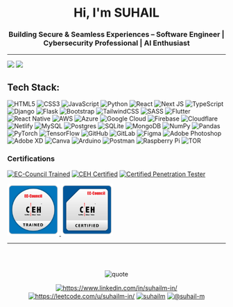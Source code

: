 
<!-- Name & Subtitle -->
<h1 align="center">Hi, I'm SUHAIL</h1>
<h3 align="center">Building Secure & Seamless Experiences – Software Engineer | Cybersecurity Professional | AI Enthusiast</h3>
<hr />

![](https://github-readme-stats.vercel.app/api/top-langs/?username=suhailm-in&theme=transparent&hide_border=true&include_all_commits=true&count_private=false&layout=compact)
![](https://nirzak-streak-stats.vercel.app/?user=suhailm-in&theme=transparent&hide_border=true)

## Tech Stack:
![HTML5](https://img.shields.io/badge/html5-%23E34F26.svg?style=for-the-badge&logo=html5&logoColor=white) 
![CSS3](https://img.shields.io/badge/css3-%231572B6.svg?style=for-the-badge&logo=css3&logoColor=white) 
![JavaScript](https://img.shields.io/badge/javascript-%23323330.svg?style=for-the-badge&logo=javascript&logoColor=%23F7DF1E) 
![Python](https://img.shields.io/badge/python-3670A0?style=for-the-badge&logo=python&logoColor=ffdd54) 
![React](https://img.shields.io/badge/react-%2320232a.svg?style=for-the-badge&logo=react&logoColor=%2361DAFB) 
![Next JS](https://img.shields.io/badge/Next-black?style=for-the-badge&logo=next.js&logoColor=white) 
![TypeScript](https://img.shields.io/badge/typescript-%23007ACC.svg?style=for-the-badge&logo=typescript&logoColor=white)
![Django](https://img.shields.io/badge/django-%23092E20.svg?style=for-the-badge&logo=django&logoColor=white) 
![Flask](https://img.shields.io/badge/flask-%23000.svg?style=for-the-badge&logo=flask&logoColor=white) 
![Bootstrap](https://img.shields.io/badge/bootstrap-%238511FA.svg?style=for-the-badge&logo=bootstrap&logoColor=white)
![TailwindCSS](https://img.shields.io/badge/tailwindcss-%2338B2AC.svg?style=for-the-badge&logo=tailwind-css&logoColor=white)
![SASS](https://img.shields.io/badge/SASS-hotpink.svg?style=for-the-badge&logo=SASS&logoColor=white)
![Flutter](https://img.shields.io/badge/Flutter-%2302569B.svg?style=for-the-badge&logo=Flutter&logoColor=white) 
![React Native](https://img.shields.io/badge/react_native-%2320232a.svg?style=for-the-badge&logo=react&logoColor=%2361DAFB) 
![AWS](https://img.shields.io/badge/AWS-%23FF9900.svg?style=for-the-badge&logo=amazon-aws&logoColor=white) 
![Azure](https://img.shields.io/badge/azure-%230072C6.svg?style=for-the-badge&logo=microsoftazure&logoColor=white) 
![Google Cloud](https://img.shields.io/badge/GoogleCloud-%234285F4.svg?style=for-the-badge&logo=google-cloud&logoColor=white) 
![Firebase](https://img.shields.io/badge/firebase-%23039BE5.svg?style=for-the-badge&logo=firebase) 
![Cloudflare](https://img.shields.io/badge/Cloudflare-F38020?style=for-the-badge&logo=Cloudflare&logoColor=white) 
![Netlify](https://img.shields.io/badge/netlify-%23000000.svg?style=for-the-badge&logo=netlify&logoColor=#00C7B7) 
![MySQL](https://img.shields.io/badge/mysql-4479A1.svg?style=for-the-badge&logo=mysql&logoColor=white) 
![Postgres](https://img.shields.io/badge/postgres-%23316192.svg?style=for-the-badge&logo=postgresql&logoColor=white) 
![SQLite](https://img.shields.io/badge/sqlite-%2307405e.svg?style=for-the-badge&logo=sqlite&logoColor=white) 
![MongoDB](https://img.shields.io/badge/MongoDB-%234ea94b.svg?style=for-the-badge&logo=mongodb&logoColor=white) 
![NumPy](https://img.shields.io/badge/numpy-%23013243.svg?style=for-the-badge&logo=numpy&logoColor=white) 
![Pandas](https://img.shields.io/badge/pandas-%23150458.svg?style=for-the-badge&logo=pandas&logoColor=white) 
![PyTorch](https://img.shields.io/badge/PyTorch-%23EE4C2C.svg?style=for-the-badge&logo=PyTorch&logoColor=white) 
![TensorFlow](https://img.shields.io/badge/TensorFlow-%23FF6F00.svg?style=for-the-badge&logo=TensorFlow&logoColor=white) 
![GitHub](https://img.shields.io/badge/github-%23121011.svg?style=for-the-badge&logo=github&logoColor=white) 
![GitLab](https://img.shields.io/badge/gitlab-%23181717.svg?style=for-the-badge&logo=gitlab&logoColor=white) 
![Figma](https://img.shields.io/badge/figma-%23F24E1E.svg?style=for-the-badge&logo=figma&logoColor=white) 
![Adobe Photoshop](https://img.shields.io/badge/adobe%20photoshop-%2331A8FF.svg?style=for-the-badge&logo=adobe%20photoshop&logoColor=white) 
![Adobe XD](https://img.shields.io/badge/Adobe%20XD-470137?style=for-the-badge&logo=Adobe%20XD&logoColor=#FF61F6) 
![Canva](https://img.shields.io/badge/Canva-%2300C4CC.svg?style=for-the-badge&logo=Canva&logoColor=white) 
![Arduino](https://img.shields.io/badge/-Arduino-00979D?style=for-the-badge&logo=Arduino&logoColor=white) 
![Postman](https://img.shields.io/badge/Postman-FF6C37?style=for-the-badge&logo=postman&logoColor=white) 
![Raspberry Pi](https://img.shields.io/badge/-Raspberry_Pi-C51A4A?style=for-the-badge&logo=Raspberry-Pi) 
![TOR](https://img.shields.io/badge/tor-%237E4798.svg?style=for-the-badge&logo=tor-project&logoColor=white)

### Certifications
[![EC-Council Trained](https://img.shields.io/badge/EC--Council-Trained-blue?style=for-the-badge)](https://www.eccouncil.org/)
[![CEH Certified](https://img.shields.io/badge/CEH-Certified-red?style=for-the-badge&logo=hackthebox&logoColor=white)](https://www.eccouncil.org/programs/certified-ethical-hacker-ceh/)
[![Certified Penetration Tester](https://img.shields.io/badge/Penetration%20Tester-Certified-blue?style=for-the-badge&logo=kalilinux&logoColor=white)](https://www.eccouncil.org/train-certify/certified-penetration-testing-professional-cpent/)

<!-- Using Official Badge Images -->
<a href="https://www.eccouncil.org/" target="_blank">
  <img src="./CEH_9582F3793CA1.png" alt="EC-Council Trained" width="120" />
</a>
<a href="https://www.eccouncil.org/programs/certified-ethical-hacker-ceh/" target="_blank">
  <img src="./CEH_Badge_SuhailM.png" alt="CEH Certified Badge" width="120" />
</a>
<!-- <a href="https://example.com" target="_blank">
  <img src="https://images.credly.com/images/penetration-tester-badge.png" alt="Certified Penetration Tester Badge" width="120" />
</a> -->

<hr>
<br />
<br />

<p align="center">
  <img src="https://quotes-github-readme.vercel.app/api?quote=Code%20with%20purpose%2C%20design%20with%20empathy%2C%20and%20secure%20with%20intelligence.&author=suhail%20m&type=horizontal&theme=tokyonight" alt="quote">
</p>

<!-- Connect details -->
<p align="center">
<a href="https://www.linkedin.com/in/suhailm-in/" target="blank"><img align="center" src="https://raw.githubusercontent.com/rahuldkjain/github-profile-readme-generator/master/src/images/icons/Social/linked-in-alt.svg" alt="https://www.linkedin.com/in/suhailm-in/" height="30" width="40" /></a>
<a href="https://leetcode.com/u/suhailm-in/" target="blank"><img align="center" src="https://raw.githubusercontent.com/rahuldkjain/github-profile-readme-generator/master/src/images/icons/Social/leet-code.svg" alt="https://leetcode.com/u/suhailm-in/" height="30" width="40" /></a>
<a href="https://dev.to/suhailm" target="blank"><img align="center" src="https://raw.githubusercontent.com/rahuldkjain/github-profile-readme-generator/master/src/images/icons/Social/devto.svg" alt="suhailm" height="30" width="40" /></a>
<a href="https://medium.com/@suhail-m" target="blank"><img align="center" src="https://raw.githubusercontent.com/rahuldkjain/github-profile-readme-generator/master/src/images/icons/Social/medium.svg" alt="@suhail-m" height="30" width="40" /></a>
</p>
